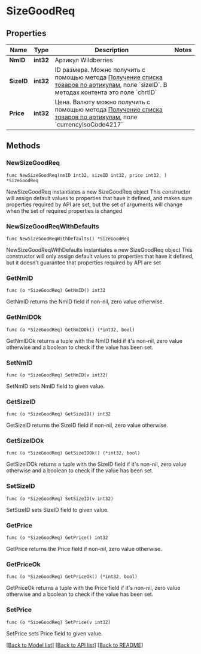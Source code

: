 # SizeGoodReq

## Properties

Name | Type | Description | Notes
------------ | ------------- | ------------- | -------------
**NmID** | **int32** | Артикул Wildberries | 
**SizeID** | **int32** | ID размера. Можно получить с помощью метода [Получение списка товаров по артикулам](./#tag/Spiski-tovarov/paths/~1api~1v2~1list~1goods~1filter/get), поле &#x60;sizeID&#x60;. В методах контента это поле &#x60;chrtID&#x60; | 
**Price** | **int32** | Цена. Валюту можно получить с помощью метода [Получение списка товаров по артикулам](./#tag/Spiski-tovarov/paths/~1api~1v2~1list~1goods~1filter/get), поле &#x60;currencyIsoCode4217&#x60; | 

## Methods

### NewSizeGoodReq

`func NewSizeGoodReq(nmID int32, sizeID int32, price int32, ) *SizeGoodReq`

NewSizeGoodReq instantiates a new SizeGoodReq object
This constructor will assign default values to properties that have it defined,
and makes sure properties required by API are set, but the set of arguments
will change when the set of required properties is changed

### NewSizeGoodReqWithDefaults

`func NewSizeGoodReqWithDefaults() *SizeGoodReq`

NewSizeGoodReqWithDefaults instantiates a new SizeGoodReq object
This constructor will only assign default values to properties that have it defined,
but it doesn't guarantee that properties required by API are set

### GetNmID

`func (o *SizeGoodReq) GetNmID() int32`

GetNmID returns the NmID field if non-nil, zero value otherwise.

### GetNmIDOk

`func (o *SizeGoodReq) GetNmIDOk() (*int32, bool)`

GetNmIDOk returns a tuple with the NmID field if it's non-nil, zero value otherwise
and a boolean to check if the value has been set.

### SetNmID

`func (o *SizeGoodReq) SetNmID(v int32)`

SetNmID sets NmID field to given value.


### GetSizeID

`func (o *SizeGoodReq) GetSizeID() int32`

GetSizeID returns the SizeID field if non-nil, zero value otherwise.

### GetSizeIDOk

`func (o *SizeGoodReq) GetSizeIDOk() (*int32, bool)`

GetSizeIDOk returns a tuple with the SizeID field if it's non-nil, zero value otherwise
and a boolean to check if the value has been set.

### SetSizeID

`func (o *SizeGoodReq) SetSizeID(v int32)`

SetSizeID sets SizeID field to given value.


### GetPrice

`func (o *SizeGoodReq) GetPrice() int32`

GetPrice returns the Price field if non-nil, zero value otherwise.

### GetPriceOk

`func (o *SizeGoodReq) GetPriceOk() (*int32, bool)`

GetPriceOk returns a tuple with the Price field if it's non-nil, zero value otherwise
and a boolean to check if the value has been set.

### SetPrice

`func (o *SizeGoodReq) SetPrice(v int32)`

SetPrice sets Price field to given value.



[[Back to Model list]](../README.md#documentation-for-models) [[Back to API list]](../README.md#documentation-for-api-endpoints) [[Back to README]](../README.md)



